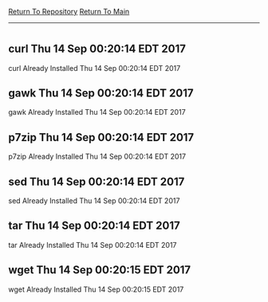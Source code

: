 [Return To Repository](https://github.com/deathbybandaid/piholeparser/)
[Return To Main](https://github.com/deathbybandaid/piholeparser/blob/master/RecentRunLogs/Mainlog.md)
____________________________________
# 
## curl Thu 14 Sep 00:20:14 EDT 2017
curl Already Installed Thu 14 Sep 00:20:14 EDT 2017
## gawk Thu 14 Sep 00:20:14 EDT 2017
gawk Already Installed Thu 14 Sep 00:20:14 EDT 2017
## p7zip Thu 14 Sep 00:20:14 EDT 2017
p7zip Already Installed Thu 14 Sep 00:20:14 EDT 2017
## sed Thu 14 Sep 00:20:14 EDT 2017
sed Already Installed Thu 14 Sep 00:20:14 EDT 2017
## tar Thu 14 Sep 00:20:14 EDT 2017
tar Already Installed Thu 14 Sep 00:20:14 EDT 2017
## wget Thu 14 Sep 00:20:15 EDT 2017
wget Already Installed Thu 14 Sep 00:20:15 EDT 2017
